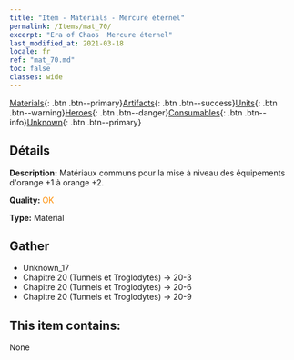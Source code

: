 ```yaml
---
title: "Item - Materials - Mercure éternel"
permalink: /Items/mat_70/
excerpt: "Era of Chaos  Mercure éternel"
last_modified_at: 2021-03-18
locale: fr
ref: "mat_70.md"
toc: false
classes: wide
---
```

 [Materials](/fr/Items/){: .btn .btn--primary}[Artifacts](/fr/Items/Artifacts/){: .btn .btn--success}[Units](/fr/Items/Units/){: .btn .btn--warning}[Heroes](/fr/Items/Heroes/){: .btn .btn--danger}[Consumables](/fr/Items/Consumables/){: .btn .btn--info}[Unknown](/fr/Items/Unknown/){: .btn .btn--primary}

## Détails
 **Description:** Matériaux communs pour la mise à niveau des équipements d'orange +1 à orange +2.

 **Quality:** <span style="color: #FF8C00">OK</span>

 **Type:** Material

## Gather

*    Unknown_17 
*    Chapitre 20 (Tunnels et Troglodytes) -> 20-3 
*    Chapitre 20 (Tunnels et Troglodytes) -> 20-6 
*    Chapitre 20 (Tunnels et Troglodytes) -> 20-9 

## This item contains:

  None

